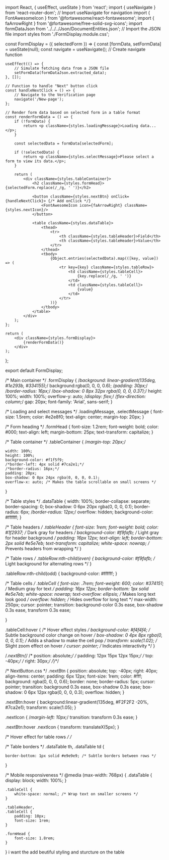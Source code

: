 
import React, { useEffect, useState } from 'react';
import { useNavigate } from 'react-router-dom'; // Import useNavigate for navigation
import { FontAwesomeIcon } from '@fortawesome/react-fontawesome';
import { faArrowRight } from '@fortawesome/free-solid-svg-icons';
import formDataJson from '../../../Json/DocumentEntities.json'; // Import the JSON file
import styles from './FormDisplay.module.css';

const FormDisplay = ({ selectedForm }) => {
    const [formData, setFormData] = useState(null);
    const navigate = useNavigate(); // Create navigate function

    useEffect(() => {
        // Simulate fetching data from a JSON file
        setFormData(formDataJson.extracted_data);
    }, []);

    // Function to handle "Next" button click
    const handleNextClick = () => {
        // Navigate to the Verification page
        navigate('/New-page');
    };

    // Render form data based on selected form in a table format
    const renderFormData = () => {
        if (!formData) {
            return <p className={styles.loadingMessage}>Loading data...</p>;
        }

        const selectedData = formData[selectedForm];

        if (!selectedData) {
            return <p className={styles.selectMessage}>Please select a form to view its data.</p>;
        }

        return (
            <div className={styles.tableContainer}>
                <h2 className={styles.formHead}>{selectedForm.replace(/_/g, ' ')}</h2>

                <button className={styles.nextBtn} onClick={handleNextClick}> {/* Add onClick */}
                    <FontAwesomeIcon icon={faArrowRight} className={styles.nextIcon}/>
                </button>

                <table className={styles.dataTable}>
                    <thead>
                        <tr>
                            <th className={styles.tableHeader}>Field</th>
                            <th className={styles.tableHeader}>Value</th>
                        </tr>
                    </thead>
                    <tbody>
                        {Object.entries(selectedData).map(([key, value]) => (
                            <tr key={key} className={styles.tableRow}>
                                <td className={styles.tableCell}>
                                    {key.replace(/_/g, ' ')}
                                </td>
                                <td className={styles.tableCell}>
                                    {value}
                                </td>
                            </tr>
                        ))}
                    </tbody>
                </table>
            </div>
        );
    };

    return (
        <div className={styles.formDisplay}>
            {renderFormData()}
        </div>
    );
};

export default FormDisplay;




/* Main container */
.formDisplay {
    /*background: linear-gradient(135deg, #1e293b, #334155);*/
    background:rgba(0, 0, 0, 0.6);
    /*padding: 30px;*/
    /*border-radius: 16px;*/
    /*box-shadow: 0 8px 32px rgba(0, 0, 0, 0.37);*/
    height: 100%;
    width: 100%;
    overflow-y: auto;
    /*display: flex;*/
    /*flex-direction: column;*/
    gap: 20px;
    font-family: 'Arial', sans-serif;
}
 
/* Loading and select messages */
.loadingMessage,
.selectMessage {
    font-size: 1.5rem;
    color: #e2e8f0;
    text-align: center;
    margin-top: 20px;
}
 
/* Form heading */
.formHead {
    font-size: 1.2rem;
    font-weight: bold;
    color: #000;
    text-align: left;
    margin-bottom: 25px;
    text-transform: capitalize;
}
 
/* Table container */
.tableContainer {
    /*margin-top: 20px;*/
    
    width: 100%;
    height: 100%;
    background-color: #f1f5f9;
    /*border-left: 4px solid #7ca2e1;*/
    /*border-radius: 16px;*/
    padding: 20px;
    box-shadow: 0 8px 24px rgba(0, 0, 0, 0.1);
    overflow-x: auto; /* Makes the table scrollable on small screens */
}
 
/* Table styles */
.dataTable {
    width: 100%;
    border-collapse: separate;
    border-spacing: 0;
        box-shadow: 0 6px 20px rgba(0, 0, 0, 0.1);
border-radius: 6px;
    /*border-radius: 12px;*/
    overflow: hidden;
    background-color: #ffffff;
}
 
/* Table headers */
.tableHeader {
    font-size: 1rem;
    font-weight: bold;
    color: #1f2937; /* Dark gray for headers */
    background-color: #f9fafb; /* Light gray for header background */
    padding: 16px 12px;
    text-align: left;
    border-bottom: 2px solid #e5e7eb;
    text-transform: capitalize;
    white-space: nowrap; /* Prevents headers from wrapping */
}
 
/* Table rows */
.tableRow:nth-child(even) {
    background-color: #f9fafb; /* Light background for alternating rows */
}
 
.tableRow:nth-child(odd) {
    background-color: #ffffff;
}
 
/* Table cells */
.tableCell {
    font-size: .7rem;
    font-weight: 600;
    color: #374151; /* Medium gray for text */
    padding: 16px 12px;
    border-bottom: 1px solid #e5e7eb;
    white-space: nowrap;
    text-overflow: ellipsis; /* Makes long text look good */
    overflow: hidden; /* Hides overflow for long text */
    max-width: 250px;
    cursor: pointer;
      transition: background-color 0.3s ease, box-shadow 0.3s ease, transform 0.3s ease;

}

.tableCell:hover {
  /* Hover effect styles */
  background-color: #f4f4f4; /* Subtle background color change on hover */
  box-shadow: 0 4px 8px rgba(0, 0, 0, 0.1); /* Adds a shadow to make the cell pop */
  transform: scale(1.02); /* Slight zoom effect on hover */
  cursor: pointer; /* Indicates interactivity */
}


/*.nextBtn{*/
/*    position: absolute;*/
/*    padding: 12px 15px 12px 15px;*/
/*    top: -40px;*/
/*    right: 30px;*/
/*}*/

/* NextButton.css */
.nextBtn {
    position: absolute;
    top: -40px;
    right: 40px;
    align-items: center;
    padding: 6px 12px;
    font-size: 1rem;
    color: #fff;
    background: rgba(0, 0, 0, 0.6);
    border: none;
    border-radius: 5px;
    cursor: pointer;
    transition: background 0.3s ease, box-shadow 0.3s ease;
    box-shadow: 0 6px 12px rgba(0, 0, 0, 0.3);
    overflow: hidden;
}
 
.nextBtn:hover {
  background:linear-gradient(135deg, #F2F2F2 -20%, #7ca2e1);
  transform: scale(1.05);
}
 
.nextIcon {
  /*margin-left: 10px;*/
  transition: transform 0.3s ease;
}
 
.nextBtn:hover .nextIcon {
  transform: translateX(5px);
}

/* Hover effect for table rows */
/*
 
/* Table borders */
.dataTable th,
.dataTable td {
    
    border-bottom: 1px solid #e9e9e9; /* Subtle borders between rows */
}
 
/* Mobile responsiveness */
@media (max-width: 768px) {
    .dataTable {
        display: block;
        width: 100%;
    }
 
    .tableCell {
        white-space: normal; /* Wrap text on smaller screens */
    }
 
    .tableHeader,
    .tableCell {
        padding: 10px;
        font-size: 1rem;
    }
 
    .formHead {
        font-size: 1.8rem;
    }
}
i want the add beutiful styling and sturcture on the table

